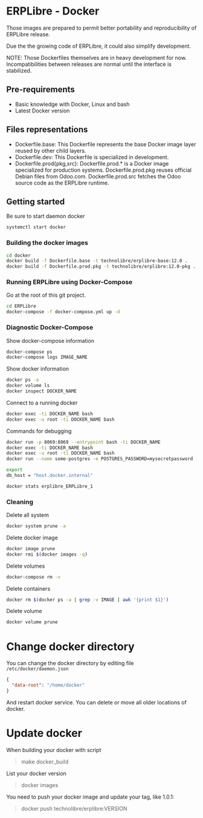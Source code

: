 # ERPLibre - Docker

Those images are prepared to permit better portability and reproducibility of ERPLibre release.

Due the the growing code of ERPLibre, it could also simplify development.

NOTE: Those Dockerfiles themselves are in heavy development for now. Incompatibilities between releases are normal until the interface is stabilized.


## Pre-requirements

- Basic knowledge with Docker, Linux and bash
- Latest Docker version

## Files representations

- Dockerfile.base: This Dockerfile represents the base Docker image layer reused by other child layers.
- Dockerfile.dev: This Dockerfile is specialized in development.
- Dockerfile.prod{pkg,src}: Dockerfile.prod.\* is a Docker image specialized for production systems. Dockerfile.prod.pkg reuses official Debian files from Odoo.com. Dockerfile.prod.src fetches the Odoo source code as the ERPLibre runtime.

## Getting started

Be sure to start daemon docker
```bash
systemctl start docker
```

### Building the docker images

```bash
cd docker
docker build -f Dockerfile.base -t technolibre/erplibre-base:12.0 .
docker build -f Dockerfile.prod.pkg -t technolibre/erplibre:12.0-pkg .
```

### Running ERPLibre using Docker-Compose

Go at the root of this git project.
```bash
cd ERPLibre
docker-compose -f docker-compose.yml up -d
```

### Diagnostic Docker-Compose

Show docker-compose information
```bash
docker-compose ps
docker-compose logs IMAGE_NAME
```

Show docker information
```bash
docker ps -a
docker volume ls
docker inspect DOCKER_NAME
```

Connect to a running docker
```bash
docker exec -ti DOCKER_NAME bash
docker exec -u root -ti DOCKER_NAME bash
```

Commands for debugging
```bash
docker run -p 8069:8069 --entrypoint bash -ti DOCKER_NAME
docker exec -ti DOCKER_NAME bash
docker exec -u root -ti DOCKER_NAME bash
docker run --name some-postgres -e POSTGRES_PASSWORD=mysecretpassword -e POSTGRES_USER=odoo -e POSTGRES_DB=postgres postgre

export
db_host = "host.docker.internal"

docker stats erplibre_ERPLibre_1
```

### Cleaning

Delete all system
```bash
docker system prune -a
```

Delete docker image
```bash
docker image prune
docker rmi $(docker images -q)
```

Delete volumes
```bash
docker-compose rm -v
```

Delete containers
```bash
docker rm $(docker ps -a | grep -v IMAGE | awk '{print $1}')
```

Delete volume
```bash
docker volume prune
```

# Change docker directory
You can change the docker directory by editing file `/etc/docker/daemon.json`
```json
{
  "data-root": "/home/docker"
}
```
And restart docker service. You can delete or move all older locations of docker.

# Update docker
When building your docker with script
> make docker_build

List your docker version
> docker images

You need to push your docker image and update your tag, like 1.0.1:
> docker push technolibre/erplibre:VERSION
